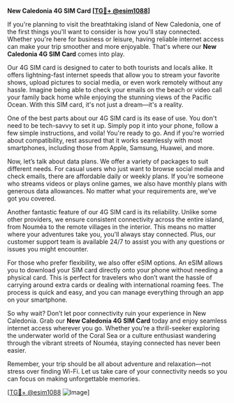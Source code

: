 **New Caledonia 4G SIM Card [[TG💪+ @esim1088](https://t.me/s/esim1088)]**

If you're planning to visit the breathtaking island of New Caledonia, one of the first things you'll want to consider is how you'll stay connected. Whether you're here for business or leisure, having reliable internet access can make your trip smoother and more enjoyable. That's where our **New Caledonia 4G SIM Card** comes into play.

Our 4G SIM card is designed to cater to both tourists and locals alike. It offers lightning-fast internet speeds that allow you to stream your favorite shows, upload pictures to social media, or even work remotely without any hassle. Imagine being able to check your emails on the beach or video call your family back home while enjoying the stunning views of the Pacific Ocean. With this SIM card, it's not just a dream—it's a reality.

One of the best parts about our 4G SIM card is its ease of use. You don't need to be tech-savvy to set it up. Simply pop it into your phone, follow a few simple instructions, and voila! You're ready to go. And if you're worried about compatibility, rest assured that it works seamlessly with most smartphones, including those from Apple, Samsung, Huawei, and more. 

Now, let’s talk about data plans. We offer a variety of packages to suit different needs. For casual users who just want to browse social media and check emails, there are affordable daily or weekly plans. If you're someone who streams videos or plays online games, we also have monthly plans with generous data allowances. No matter what your requirements are, we’ve got you covered.

Another fantastic feature of our 4G SIM card is its reliability. Unlike some other providers, we ensure consistent connectivity across the entire island, from Nouméa to the remote villages in the interior. This means no matter where your adventures take you, you'll always stay connected. Plus, our customer support team is available 24/7 to assist you with any questions or issues you might encounter.

For those who prefer flexibility, we also offer eSIM options. An eSIM allows you to download your SIM card directly onto your phone without needing a physical card. This is perfect for travelers who don’t want the hassle of carrying around extra cards or dealing with international roaming fees. The process is quick and easy, and you can manage everything through an app on your smartphone.

So why wait? Don’t let poor connectivity ruin your experience in New Caledonia. Grab our **New Caledonia 4G SIM Card** today and enjoy seamless internet access wherever you go. Whether you’re a thrill-seeker exploring the underwater world of the Coral Sea or a culture enthusiast wandering through the vibrant streets of Nouméa, staying connected has never been easier.

Remember, your trip should be all about adventure and relaxation—not stress over finding Wi-Fi. Let us take care of your connectivity needs so you can focus on making unforgettable memories.

[[TG💪+ @esim1088](https://t.me/s/esim1088) ![Image](https://i.postimg.cc/Y0z9fWf4/image.png)]
